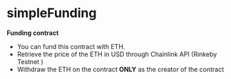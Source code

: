 # simpleFunding
<b>Funding contract</b>

- You can fund this contract with ETH.
- Retrieve the price of the ETH in USD through Chainlink API (Rinkeby Testnet ) 
- Withdraw the ETH on the contract <b>ONLY</b> as the creator of the contract

